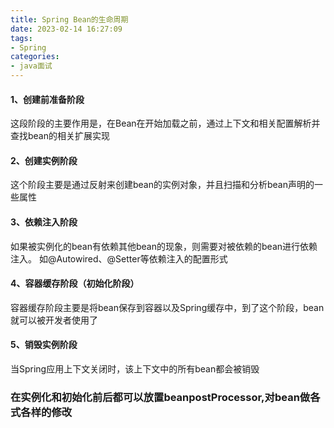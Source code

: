 ```yaml
---
title: Spring Bean的生命周期
date: 2023-02-14 16:27:09
tags: 
- Spring
categories:
- java面试
---
```

#### 1、创建前准备阶段
这段阶段的主要作用是，在Bean在开始加载之前，通过上下文和相关配置解析并查找bean的相关扩展实现
#### 2、创建实例阶段
这个阶段主要是通过反射来创建bean的实例对象，并且扫描和分析bean声明的一些属性
#### 3、依赖注入阶段
如果被实例化的bean有依赖其他bean的现象，则需要对被依赖的bean进行依赖注入。
如@Autowired、@Setter等依赖注入的配置形式
#### 4、容器缓存阶段（初始化阶段）
容器缓存阶段主要是将bean保存到容器以及Spring缓存中，到了这个阶段，bean就可以被开发者使用了
#### 5、销毁实例阶段
当Spring应用上下文关闭时，该上下文中的所有bean都会被销毁


### 在实例化和初始化前后都可以放置beanpostProcessor,对bean做各式各样的修改
